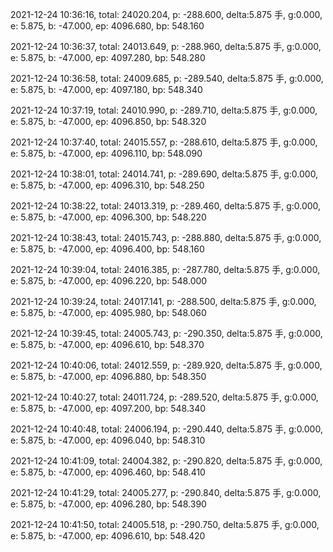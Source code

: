 2021-12-24 10:36:16, total: 24020.204, p: -288.600, delta:5.875 手, g:0.000, e: 5.875, b: -47.000, ep: 4096.680, bp: 548.160

2021-12-24 10:36:37, total: 24013.649, p: -288.960, delta:5.875 手, g:0.000, e: 5.875, b: -47.000, ep: 4097.280, bp: 548.280

2021-12-24 10:36:58, total: 24009.685, p: -289.540, delta:5.875 手, g:0.000, e: 5.875, b: -47.000, ep: 4097.180, bp: 548.340

2021-12-24 10:37:19, total: 24010.990, p: -289.710, delta:5.875 手, g:0.000, e: 5.875, b: -47.000, ep: 4096.850, bp: 548.320

2021-12-24 10:37:40, total: 24015.557, p: -288.610, delta:5.875 手, g:0.000, e: 5.875, b: -47.000, ep: 4096.110, bp: 548.090

2021-12-24 10:38:01, total: 24014.741, p: -289.690, delta:5.875 手, g:0.000, e: 5.875, b: -47.000, ep: 4096.310, bp: 548.250

2021-12-24 10:38:22, total: 24013.319, p: -289.460, delta:5.875 手, g:0.000, e: 5.875, b: -47.000, ep: 4096.300, bp: 548.220

2021-12-24 10:38:43, total: 24015.743, p: -288.880, delta:5.875 手, g:0.000, e: 5.875, b: -47.000, ep: 4096.400, bp: 548.160

2021-12-24 10:39:04, total: 24016.385, p: -287.780, delta:5.875 手, g:0.000, e: 5.875, b: -47.000, ep: 4096.220, bp: 548.000

2021-12-24 10:39:24, total: 24017.141, p: -288.500, delta:5.875 手, g:0.000, e: 5.875, b: -47.000, ep: 4095.980, bp: 548.060

2021-12-24 10:39:45, total: 24005.743, p: -290.350, delta:5.875 手, g:0.000, e: 5.875, b: -47.000, ep: 4096.610, bp: 548.370

2021-12-24 10:40:06, total: 24012.559, p: -289.920, delta:5.875 手, g:0.000, e: 5.875, b: -47.000, ep: 4096.880, bp: 548.350

2021-12-24 10:40:27, total: 24011.724, p: -289.520, delta:5.875 手, g:0.000, e: 5.875, b: -47.000, ep: 4097.200, bp: 548.340

2021-12-24 10:40:48, total: 24006.194, p: -290.440, delta:5.875 手, g:0.000, e: 5.875, b: -47.000, ep: 4096.040, bp: 548.310

2021-12-24 10:41:09, total: 24004.382, p: -290.820, delta:5.875 手, g:0.000, e: 5.875, b: -47.000, ep: 4096.460, bp: 548.410

2021-12-24 10:41:29, total: 24005.277, p: -290.840, delta:5.875 手, g:0.000, e: 5.875, b: -47.000, ep: 4096.280, bp: 548.390

2021-12-24 10:41:50, total: 24005.518, p: -290.750, delta:5.875 手, g:0.000, e: 5.875, b: -47.000, ep: 4096.610, bp: 548.420